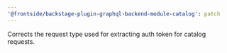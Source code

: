 ```yaml
---
'@frontside/backstage-plugin-graphql-backend-module-catalog': patch
---
```


Corrects the request type used for extracting auth token for catalog requests.
